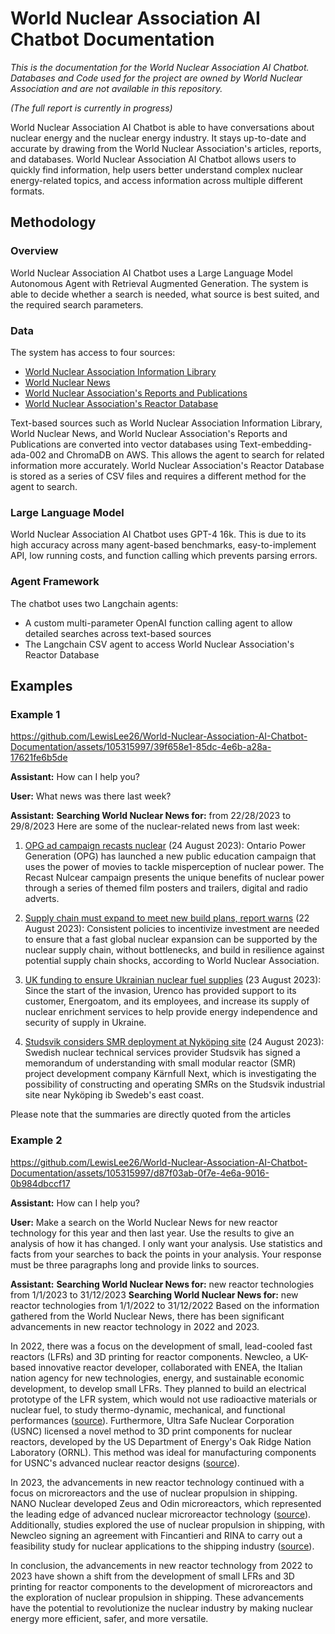 # World Nuclear Association AI Chatbot Documentation
*This is the documentation for the World Nuclear Association AI Chatbot. Databases and Code used for the project are owned by World Nuclear Association and are not available in this repository.*

*(The full report is currently in progress)*

World Nuclear Association AI Chatbot is able to have conversations about nuclear energy and the nuclear energy industry. It stays up-to-date and accurate by drawing from the World Nuclear Association's articles, reports, and databases. World Nuclear Association AI Chatbot allows users to quickly find information, help users better understand complex nuclear energy-related topics, and access information across multiple different formats. 

## Methodology
### Overview
World Nuclear Association AI Chatbot uses a Large Language Model Autonomous Agent with Retrieval Augmented Generation. The system is able to decide whether a search is needed, what source is best suited, and the required search parameters. 

### Data
The system has access to four sources:
- [World Nuclear Association Information Library](https://www.world-nuclear.org/information-library.aspx)
- [World Nuclear News](https://www.world-nuclear-news.org)
- [World Nuclear Association's Reports and Publications](https://www.world-nuclear.org/our-association/publications.aspx)
- [World Nuclear Association's Reactor Database](https://www.world-nuclear.org/information-library/facts-and-figures/reactor-database-data/reactor-database-search.aspx?source=%7B"query"%3A%7B"match_all"%3A%7B%7D%7D%2C"size"%3A25%2C"sort"%3A%5B%7B"index.sort_name.exact"%3A%7B"order"%3A"asc"%7D%7D%5D%7D)

Text-based sources such as World Nuclear Association Information Library, World Nuclear News, and World Nuclear Association's Reports and Publications are converted into vector databases using Text-embedding-ada-002 and ChromaDB on AWS. This allows the agent to search for related information more accurately. World Nuclear Association's Reactor Database is stored as a series of CSV files and requires a different method for the agent to search.

### Large Language Model
World Nuclear Association AI Chatbot uses GPT-4 16k. This is due to its high accuracy across many agent-based benchmarks, easy-to-implement API, low running costs, and function calling which prevents parsing errors. 

### Agent Framework
The chatbot uses two Langchain agents: 
- A custom multi-parameter OpenAI function calling agent to allow detailed searches across text-based sources 
- The Langchain CSV agent to access World Nuclear Association's Reactor Database 

## Examples
### Example 1

https://github.com/LewisLee26/World-Nuclear-Association-AI-Chatbot-Documentation/assets/105315997/39f658e1-85dc-4e6b-a28a-17621fe6b5de

**Assistant:** How can I help you?

**User:** What news was there last week?

**Assistant:**
**Searching World Nuclear News for:** from 22/28/2023 to 29/8/2023
Here are some of the nuclear-related news from last week:
1. [OPG ad campaign recasts nuclear](https://www.world-nuclear-news.org/Articles/OPG-ad-campaign-recasts-nuclear) (24 August 2023): Ontario Power Generation (OPG) has launched a new public education campaign that uses the power of movies to tackle misperception of nuclear power. The Recast Nulcear campaign presents the unique benefits of nuclear power through a series of themed film posters and trailers, digital and radio adverts.

2. [Supply chain must expand to meet new build plans, report warns](https://www.world-nuclear-news.org/Articles/Supply-chain-must-expand-to-meet-new-build-plans,) (22 August 2023): Consistent policies to incentivize investment are needed to ensure that a fast global nuclear expansion can be supported by the nuclear supply chain, without bottlenecks, and build in resilience against potential supply chain shocks, according to World Nuclear Association. 

3. [UK funding to ensure Ukrainian nuclear fuel supplies](https://www.world-nuclear-news.org/Articles/UK-funding-to-ensure-Ukrainian-nuclear-fuel-suppli) (23 August 2023): Since the start of the invasion, Urenco has provided support to its customer, Energoatom, and its employees, and increase its supply of nuclear enrichment services to help provide energy independence and security of supply in Ukraine.

4. [Studsvik considers SMR deployment at Nyköping site](https://world-nuclear-news.org/Articles/Studsvik-considers-SMR-deployment-at-Nykoping-site) (24 August 2023): Swedish nuclear technical services provider Studsvik has signed a memorandum of understanding with small modular reactor (SMR) project development company Kärnfull Next, which is investigating the possibility of constructing and operating SMRs on the Studsvik industrial site near Nyköping ib Swedeb's east coast.

Please note that the summaries are directly quoted from the articles

### Example 2

https://github.com/LewisLee26/World-Nuclear-Association-AI-Chatbot-Documentation/assets/105315997/d87f03ab-0f7e-4e6a-9016-0b984dbccf17

**Assistant:** How can I help you?

**User:** Make a search on the World Nuclear News for new reactor technology for this year and then last year. Use the results to give an analysis of how it has changed. I only want your analysis. Use statistics and facts from your searches to back the points in your analysis. Your response must be three paragraphs long and provide links to sources.

**Assistant:** 
**Searching World Nuclear News for:** new reactor technologies from 1/1/2023 to 31/12/2023
**Searching World Nuclear News for:** new reactor technologies from 1/1/2022 to 31/12/2022
Based on the information gathered from the World Nuclear News, there has been significant advancements in new reactor technology in 2022 and 2023.

In 2022, there was a focus on the development of small, lead-cooled fast reactors (LFRs) and 3D printing for reactor components. Newcleo, a UK-based innovative reactor developer, collaborated with ENEA, the Italian nation agency for new technologies, energy, and sustainable economic development, to develop small LFRs. They planned to build an electrical prototype of the LFR system, which would not use radioactive materials or nuclear fuel, to study thermo-dynamic, mechanical, and functional performances ([source](https://www.world-nuclear-news.org/Articles/Newcleo,-ENEA-to-cooperate-on-advanced-reactors)). Furthermore, Ultra Safe Nuclear Corporation (USNC) licensed a novel method to 3D print components for nuclear reactors, developed by the US Department of Energy's Oak Ridge Nation Laboratory (ORNL). This method was ideal for manufacturing components for USNC's advanced nuclear reactor designs ([source](https://www.world-nuclear-news.org/Articles/ORNL-developing-3D-printed-nuclear-microreactor)). 

In 2023, the advancements in new reactor technology continued with a focus on microreactors and the use of nuclear propulsion in shipping. NANO Nuclear developed Zeus and Odin microreactors, which represented the leading edge of advanced nuclear microreactor technology ([source](https://www.world-nuclear-news.org/Articles/US-micro-reactor-company-sets-up-HALEU-subsidiary)). Additionally, studies explored the use of nuclear propulsion in shipping, with Newcleo signing an agreement with Fincantieri and RINA to carry out a feasibility study for nuclear applications to the shipping industry ([source](https://www.world-nuclear-news.org/Articles/Studies-explore-use-of-nuclear-propulsion-in-shipp)).

In conclusion, the advancements in new reactor technology from 2022 to 2023 have shown a shift from the development of small LFRs and 3D printing for reactor components to the development of microreactors and the exploration of nuclear propulsion in shipping. These advancements have the potential to revolutionize the nuclear industry by making nuclear energy more efficient, safer, and more versatile.
